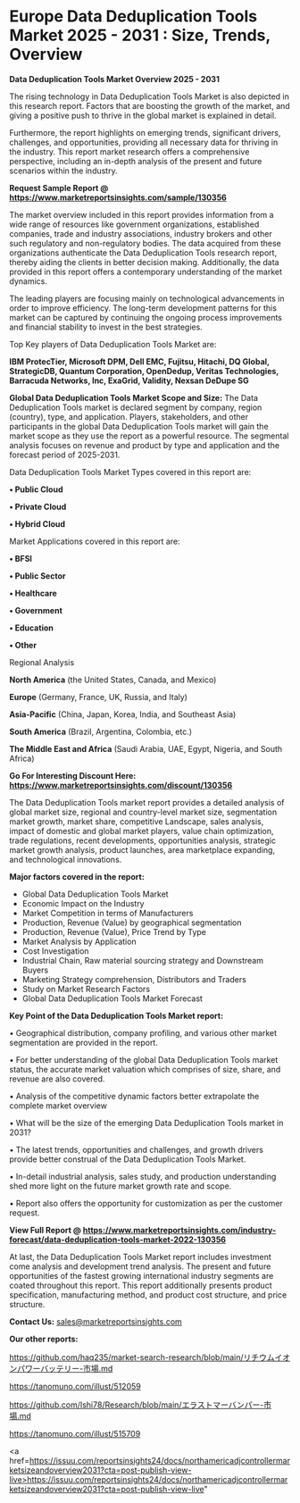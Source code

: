 # Europe Data Deduplication Tools Market 2025 - 2031 : Size, Trends, Overview

<Strong> Data Deduplication Tools Market Overview 2025 - 2031</strong>

The rising technology in Data Deduplication Tools Market is also depicted in this research report. Factors that are boosting the growth of the market, and giving a positive push to thrive in the global market is explained in detail.

Furthermore, the report highlights on emerging trends, significant drivers, challenges, and opportunities, providing all necessary data for thriving in the industry. This report market research offers a comprehensive perspective, including an in-depth analysis of the present and future scenarios within the industry.

<strong>Request Sample Report @ <a href=https://www.marketreportsinsights.com/sample/130356>https://www.marketreportsinsights.com/sample/130356</a></strong>

The market overview included in this report provides information from a wide range of resources like government organizations, established companies, trade and industry associations, industry brokers and other such regulatory and non-regulatory bodies. The data acquired from these organizations authenticate the Data Deduplication Tools research report, thereby aiding the clients in better decision making. Additionally, the data provided in this report offers a contemporary understanding of the market dynamics.

The leading players are focusing mainly on technological advancements in order to improve efficiency. The long-term development patterns for this market can be captured by continuing the ongoing process improvements and financial stability to invest in the best strategies.

Top Key players of Data Deduplication Tools Market are:

<strong>IBM ProtecTier, Microsoft DPM, Dell EMC, Fujitsu, Hitachi, DQ Global, StrategicDB, Quantum Corporation, OpenDedup, Veritas Technologies, Barracuda Networks, Inc, ExaGrid, Validity, Nexsan DeDupe SG</strong>

<strong><b>Global Data Deduplication Tools Market Scope and Size:</b></strong>
The Data Deduplication Tools market is declared segment by company, region (country), type, and application. Players, stakeholders, and other participants in the global Data Deduplication Tools market will gain the market scope as they use the report as a powerful resource. The segmental analysis focuses on revenue and product by type and application and the forecast period of 2025-2031.

Data Deduplication Tools Market Types covered in this report are:

<strong>• Public Cloud

• Private Cloud

• Hybrid Cloud</strong>

Market Applications covered in this report are:

<strong>• BFSI

• Public Sector

• Healthcare

• Government

• Education

• Other</strong> 

Regional Analysis

<strong>North America</strong> (the United States, Canada, and Mexico)

<strong>Europe</strong> (Germany, France, UK, Russia, and Italy)

<strong>Asia-Pacific</strong> (China, Japan, Korea, India, and Southeast Asia)

<strong>South America</strong> (Brazil, Argentina, Colombia, etc.)

<strong>The Middle East and Africa</strong> (Saudi Arabia, UAE, Egypt, Nigeria, and South Africa)

<strong>Go For Interesting Discount Here: <a href=https://www.marketreportsinsights.com/discount/130356>https://www.marketreportsinsights.com/discount/130356</a></strong>

The Data Deduplication Tools market report provides a detailed analysis of global market size, regional and country-level market size, segmentation market growth, market share, competitive Landscape, sales analysis, impact of domestic and global market players, value chain optimization, trade regulations, recent developments, opportunities analysis, strategic market growth analysis, product launches, area marketplace expanding, and technological innovations.

<strong><b>Major factors covered in the report:</b></strong>
<ul>
  <li>Global Data Deduplication Tools Market </li>
  <li>Economic Impact on the Industry</li>
  <li>Market Competition in terms of Manufacturers</li>
  <li>Production, Revenue (Value) by geographical segmentation</li>
  <li>Production, Revenue (Value), Price Trend by Type</li>
  <li>Market Analysis by Application</li>
  <li>Cost Investigation</li>
  <li>Industrial Chain, Raw material sourcing strategy and Downstream Buyers</li>
  <li>Marketing Strategy comprehension, Distributors and Traders</li>
  <li>Study on Market Research Factors</li>
  <li>Global Data Deduplication Tools Market Forecast</li>
</ul>

<strong><b>Key Point of the Data Deduplication Tools Market report:</b></strong>

• Geographical distribution, company profiling, and various other market segmentation are provided in the report.

• For better understanding of the global Data Deduplication Tools market status, the accurate market valuation which comprises of size, share, and revenue are also covered.

• Analysis of the competitive dynamic factors better extrapolate the complete market overview

• What will be the size of the emerging Data Deduplication Tools market in 2031?

• The latest trends, opportunities and challenges, and growth drivers provide better construal of the Data Deduplication Tools Market.

• In-detail industrial analysis, sales study, and production understanding shed more light on the future market growth rate and scope.

• Report also offers the opportunity for customization as per the customer request.

<strong><b>View Full Report @ <a href=https://www.marketreportsinsights.com/industry-forecast/data-deduplication-tools-market-2022-130356>https://www.marketreportsinsights.com/industry-forecast/data-deduplication-tools-market-2022-130356</a></b></strong>


At last, the Data Deduplication Tools Market report includes investment come analysis and development trend analysis. The present and future opportunities of the fastest growing international industry segments are coated throughout this report. This report additionally presents product specification, manufacturing method, and product cost structure, and price structure.

<strong>Contact Us:</strong>
sales@marketreportsinsights.com

<strong>Our other reports:</strong>

<a href=https://github.com/haq235/market-search-research/blob/main/リチウムイオンパワーバッテリー-市場.md>https://github.com/haq235/market-search-research/blob/main/リチウムイオンパワーバッテリー-市場.md</a>

<a href=https://tanomuno.com/illust/512059>https://tanomuno.com/illust/512059</a>

<a href=https://github.com/Ishi78/Research/blob/main/エラストマーバンパー-市場.md>https://github.com/Ishi78/Research/blob/main/エラストマーバンパー-市場.md</a>

<a href=https://tanomuno.com/illust/515709>https://tanomuno.com/illust/515709</a>

<a href=https://issuu.com/reportsinsights24/docs/northamericadjcontrollermarketsizeandoverview2031?cta=post-publish-view-live>https://issuu.com/reportsinsights24/docs/northamericadjcontrollermarketsizeandoverview2031?cta=post-publish-view-live</a>"
